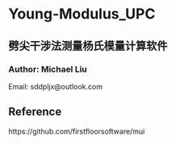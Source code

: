 # Young-Modulus_UPC
<h2>劈尖干涉法测量杨氏模量计算软件</h2>
<h3>Author: Michael Liu</h2>
<a href:"mailto:sddpljx@outlook.com">Email: sddpljx@outlook.com</a>

<h2>Reference</h2>
https://github.com/firstfloorsoftware/mui
